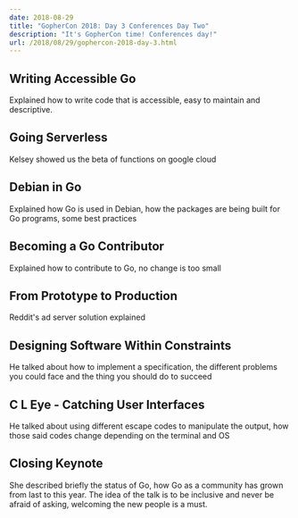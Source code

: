 ```yaml
---
date: 2018-08-29
title: "GopherCon 2018: Day 3 Conferences Day Two"
description: "It's GopherCon time! Conferences day!"
url: /2018/08/29/gophercon-2018-day-3.html
---
```


## Writing Accessible Go

Explained how to write code that is accessible, easy to maintain and descriptive.

## Going Serverless

Kelsey showed us the beta of functions on google cloud

## Debian in Go

Explained how Go is used in Debian, how the packages are being built for Go programs, some best practices

## Becoming a Go Contributor

Explained how to contribute to Go, no change is too small

## From Prototype to Production

Reddit's ad server solution explained

## Designing Software Within Constraints

He talked about how to implement a specification, the different problems you could face and the thing you should do to succeed

## C L Eye - Catching User Interfaces

He talked about using different escape codes to manipulate the output, how those said codes change depending on the terminal and OS

## Closing Keynote

She described briefly the status of Go, how Go as a community has grown from last to this year. The idea of the talk is to be inclusive and never be afraid of asking, welcoming the new people is a must.
